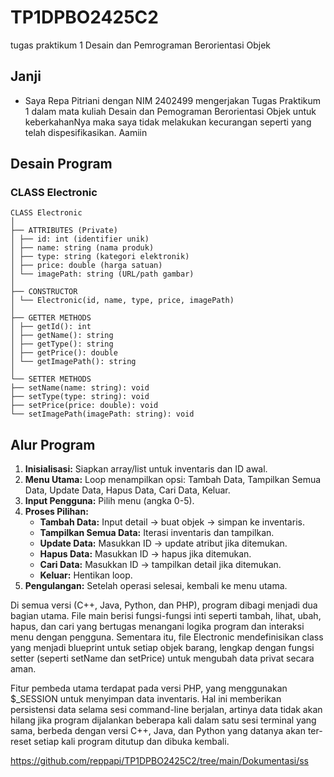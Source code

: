 # TP1DPBO2425C2
tugas praktikum 1 Desain dan Pemrograman Berorientasi Objek

## Janji
- Saya Repa Pitriani dengan NIM 2402499 mengerjakan Tugas Praktikum 1
dalam mata kuliah Desain dan Pemograman Berorientasi Objek untuk keberkahanNya maka saya tidak melakukan kecurangan seperti yang telah dispesifikasikan. Aamiin

## Desain Program


### CLASS Electronic
```
CLASS Electronic
│
├── ATTRIBUTES (Private)
│ ├── id: int (identifier unik)
│ ├── name: string (nama produk)
│ ├── type: string (kategori elektronik)
│ ├── price: double (harga satuan)
│ └── imagePath: string (URL/path gambar)
│
├── CONSTRUCTOR
│ └── Electronic(id, name, type, price, imagePath)
│
├── GETTER METHODS
│ ├── getId(): int
│ ├── getName(): string
│ ├── getType(): string
│ ├── getPrice(): double
│ └── getImagePath(): string
│
└── SETTER METHODS
├── setName(name: string): void
├── setType(type: string): void
├── setPrice(price: double): void
└── setImagePath(imagePath: string): void
```

## Alur Program
1. **Inisialisasi:** Siapkan array/list untuk inventaris dan ID awal.  
2. **Menu Utama:** Loop menampilkan opsi: Tambah Data, Tampilkan Semua Data, Update Data, Hapus Data, Cari Data, Keluar.  
3. **Input Pengguna:** Pilih menu (angka 0-5).  
4. **Proses Pilihan:**  
   - **Tambah Data:** Input detail → buat objek → simpan ke inventaris.  
   - **Tampilkan Semua Data:** Iterasi inventaris dan tampilkan.  
   - **Update Data:** Masukkan ID → update atribut jika ditemukan.  
   - **Hapus Data:** Masukkan ID → hapus jika ditemukan.  
   - **Cari Data:** Masukkan ID → tampilkan detail jika ditemukan.  
   - **Keluar:** Hentikan loop.  
5. **Pengulangan:** Setelah operasi selesai, kembali ke menu utama.

Di semua versi (C++, Java, Python, dan PHP), program dibagi menjadi dua bagian utama. File main berisi 
fungsi-fungsi inti seperti tambah, lihat, ubah, hapus, dan cari yang bertugas menangani logika program dan interaksi menu dengan pengguna. 
Sementara itu, file Electronic mendefinisikan class yang menjadi blueprint untuk setiap objek barang, lengkap dengan 
fungsi setter (seperti setName dan setPrice) untuk mengubah data privat secara aman.

Fitur pembeda utama terdapat pada versi PHP, yang menggunakan $_SESSION untuk menyimpan data inventaris.
Hal ini memberikan persistensi data selama sesi command-line berjalan, artinya data tidak akan hilang jika program
dijalankan beberapa kali dalam satu sesi terminal yang sama, berbeda dengan versi C++, Java, dan Python yang datanya 
akan ter-reset setiap kali program ditutup dan dibuka kembali.

https://github.com/reppapi/TP1DPBO2425C2/tree/main/Dokumentasi/ss
